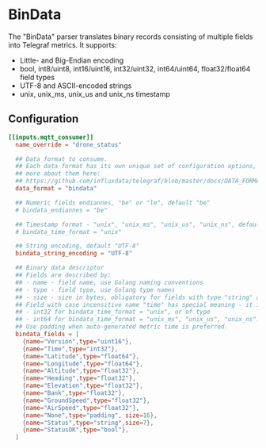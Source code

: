 # BinData

The "BinData" parser translates binary records consisting of multiple fields into Telegraf metrics. It supports:

- Little- and Big-Endian encoding
- bool, int8/uint8, int16/uint16, int32/uint32, int64/uint64, float32/float64 field types
- UTF-8 and ASCII-encoded strings
- unix, unix_ms, unix_us and unix_ns timestamp

## Configuration

```toml
[[inputs.mqtt_consumer]]
  name_override = "drone_status"

  ## Data format to consume.
  ## Each data format has its own unique set of configuration options, read
  ## more about them here:
  ## https://github.com/influxdata/telegraf/blob/master/docs/DATA_FORMATS_INPUT.md
  data_format = "bindata"

  ## Numeric fields endiannes, "be" or "le", default "be"
  # bindata_endiannes = "be"

  ## Timestamp format - "unix", "unix_ms", "unix_us", "unix_ns", default "unix"
  # bindata_time_format = "unix"

  ## String encoding, default "UTF-8"
  bindata_string_encoding = "UTF-8"

  ## Binary data descriptor
  ## Fields are described by:
  ## - name - field name, use Golang naming conventions
  ## - type - field type, use Golang type names
  ## - size - size in bytes, obligatory for fields with type "string" and "padding", ignored in numeric and bool fields
  ## Field with case incensitive name "time" has special meaning - it is used as metric time and must be of type
  ## - int32 for bindata_time_format = "unix", or of type
  ## - int64 for bindata_time_format = "unix_ms", "unix_us", "unix_ns".
  ## Use padding when auto-generated metric time is preferred.
  bindata_fields = [
    {name="Version",type="uint16"},
    {name="Time",type="int32"},
    {name="Latitude",type="float64"},
    {name="Longitude",type="float64"},
    {name="Altitude",type="float32"},
    {name="Heading",type="float32"},
    {name="Elevation",type="float32"},
    {name="Bank",type="float32"},
    {name="GroundSpeed",type="float32"},
    {name="AirSpeed",type="float32"},
    {name="None",type="padding", size=16},
    {name="Status",type="string",size=7},
    {name="StatusOK",type="bool"},
  ]
```
